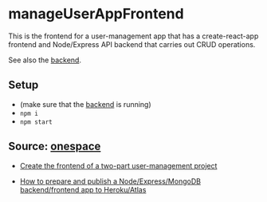 
#  manageUserAppFrontend

This is the frontend for a user-management app that has a create-react-app frontend and Node/Express API backend that carries out CRUD operations.

See also the [backend](https://https://user-app-mongoose-backend.herokuapp.com).

## Setup

- (make sure that the [backend](https://github.com/Pierluigi10/user_app_with_mongoose_backend) is running)
- `npm i`
- `npm start`






## Source:  [onespace](https://onespace.netlify.app/)

- [Create the frontend of a two-part user-management project](https://onespace.netlify.app/howtos?id=433)

- [How to prepare and publish a Node/Express/MongoDB backend/frontend app to Heroku/Atlas](https://onespace.netlify.app/howtos?id=435)

